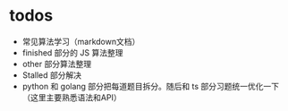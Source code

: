 # todos

- 常见算法学习（markdown文档）
- finished 部分的 JS 算法整理
- other 部分算法整理
- Stalled 部分解决
- python 和 golang 部分把每道题目拆分。随后和 ts 部分习题统一优化一下（这里主要熟悉语法和API）